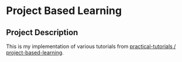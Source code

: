 # Project Based Learning

## Project Description

This is my implementation of various tutorials from [practical-tutorials /
project-based-learning](https://github.com/practical-tutorials/project-based-learning).

